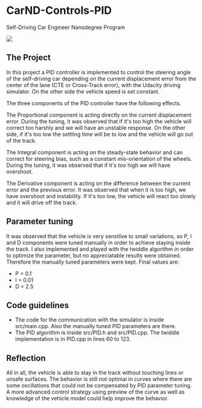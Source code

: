 # CarND-Controls-PID
Self-Driving Car Engineer Nanodegree Program

![](record.gif)

The Project
---

In this project a PID controller is implemented to control the steering angle of the self-driving car depending on the current displacement error from the center of the lane (CTE or Cross-Track error), with the Udacity driving simulator.
On the other side the vehicle speed is set constant.

The three components of the PID controller have the following effects.

The Proportional component is acting directly on the current displacement error.
During the tuning, it was observed that if it's too high the vehicle will correct too harshly and we will have an unstable response. On the other side, if it's too low the settling time will be to low and the vehicle will go out of the track.

The Integral component is acting on the steady-state behavior and can correct for steering bias, such as a constant mis-orientation of the wheels. During the tuning, it was observed that if it's too high we will have overshoot.

The Derivative component is acting on the difference between the current error and the previous error. It was observed that when it is too high, we have overshoot and instability. If it's too low, the vehicle will react too slowly and it will drive off the track.

Parameter tuning
---

It was observed that the vehicle is very sensitive to small variations, so P, I and D components were tuned manually in order to achieve staying inside the track.
I also implemented and played with the twiddle algorithm in order to optimize the parameter, but no appreciatable results were obtained. Therefore the manually tuned parameters were kept.
Final values are:
* P = 0.1
* I = 0.01
* D = 2.5

Code guidelines
---

* The code for the communication with the simulator is inside src/main.cpp. Also the manually tuned PID parameters are there.
* The PID algorithm is inside src/PID.h and src/PID.cpp. The twiddle implementation is in PID.cpp in lines 60 to 123.

Reflection
---

All in all, the vehicle is able to stay in the track without touching lines or unsafe surfaces. The behavior is still not optimal in curves where there are some oscillations that could not be compensated by PID parameter tuning. A more advanced control strategy using preview of the curve as well as knowledge of the vehicle model could help improve the behavior.
